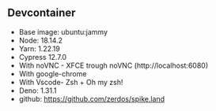 ## Devcontainer

- Base image: ubuntu:jammy
- Node: 18.14.2
- Yarn: 1.22.19
- Cypress 12.7.0
- With noVNC - XFCE trough noVNC (http://localhost:6080)
- With google-chrome
- With Vscode- Zsh + Oh my zsh!
- Deno: 1.31.1
- github: https://github.com/zerdos/spike.land
